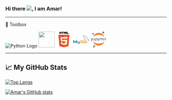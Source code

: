 ### Hi there <img src="https://raw.githubusercontent.com/MartinHeinz/MartinHeinz/master/wave.gif" width="30px">, I am Amar!


<!--
**xlr8r53/xlr8r53** is a ✨ _special_ ✨ repository because its `README.md` (this file) appears on your GitHub profile.

Here are some ideas to get you started:

- 🔭 I’m currently working on ...
- 🌱 I’m currently learning ...
- 👯 I’m looking to collaborate on ...
- 🤔 I’m looking for help with ...
- 💬 Ask me about ...
- 📫 How to reach me: ...
- 😄 Pronouns: ...
- ⚡ Fun fact: ...
-->

---

🧰 Toolbox

<img src="https://cdn.worldvectorlogo.com/logos/python-5.svg" alt="Python Logo" width="50" height="50" />  <img src="https://cdn.worldvectorlogo.com/logos/hackerrank.svg" alt="" width="50" height="50"/> <img src="https://github.com/devicons/devicon/blob/master/icons/html5/html5-original-wordmark.svg" alt="1" width="50" height="50"/> <img src="https://github.com/devicons/devicon/blob/master/icons/mysql/mysql-original-wordmark.svg" alt="CSS Logo" width="50" height="50"/> <img src="https://github.com/devicons/devicon/blob/master/icons/jupyter/jupyter-original-wordmark.svg" alt="Python Logo" width="50" height="50"/>

---

## &#x1f4c8; My GitHub Stats

[![Top Langs](https://github-readme-stats.vercel.app/api/top-langs/?username=xlr8r53&hide=java,html,css&theme=radical)](https://github.com/anuraghazra/github-readme-stats)

[![Amar's GitHub stats](https://github-readme-stats.vercel.app/api?username=xlr8r53)](https://github.com/anuraghazra/github-readme-stats)
